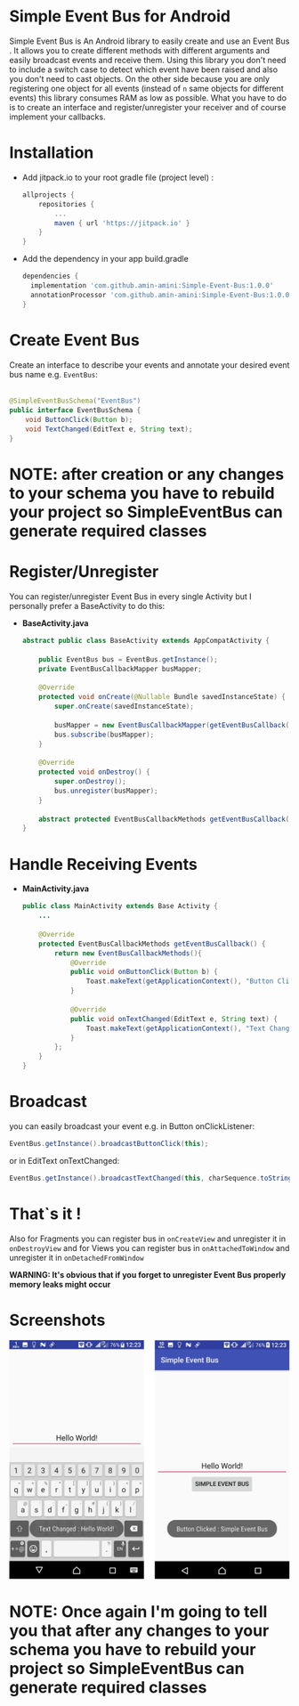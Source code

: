 # Simple Event Bus for Android

Simple Event Bus is An Android library to easily create and use an Event Bus .
It allows you to create different methods with different arguments and easily broadcast events and receive them. Using this library you don't need to include a switch case to detect which event have been raised and also you don't need to cast objects. On the other side because you are only registering one object for all events (instead of `n` same objects for different events) this library consumes RAM as low as possible. What you have to do is to create an interface and register/unregister your receiver and of course implement your callbacks.

# Installation
* Add jitpack.io to your root gradle file (project level) :
	```gradle
  allprojects {
  		repositories {
  			...
  			maven { url 'https://jitpack.io' }
  		}
  	}
	```

* Add the dependency in your app build.gradle
	```gradle
  dependencies {
      implementation 'com.github.amin-amini:Simple-Event-Bus:1.0.0'
      annotationProcessor 'com.github.amin-amini:Simple-Event-Bus:1.0.0'
  }
	```

# Create Event Bus
Create an interface to describe your events and annotate your desired event bus name e.g. `EventBus`:
```java

@SimpleEventBusSchema("EventBus")
public interface EventBusSchema {
    void ButtonClick(Button b);
    void TextChanged(EditText e, String text);
}

```

# <b>NOTE: after creation or any changes to your schema you have to rebuild your project so SimpleEventBus can generate required classes</b>


# Register/Unregister
You can register/unregister Event Bus in every single Activity but I personally prefer a BaseActivity to do this:

* **BaseActivity.java**

	```java
    abstract public class BaseActivity extends AppCompatActivity {

        public EventBus bus = EventBus.getInstance();
        private EventBusCallbackMapper busMapper;

        @Override
        protected void onCreate(@Nullable Bundle savedInstanceState) {
            super.onCreate(savedInstanceState);

            busMapper = new EventBusCallbackMapper(getEventBusCallback());
            bus.subscribe(busMapper);
        }

        @Override
        protected void onDestroy() {
            super.onDestroy();
            bus.unregister(busMapper);
        }
        
        abstract protected EventBusCallbackMethods getEventBusCallback();
    }
	```
# Handle Receiving Events

* **MainActivity.java**

	```java
    public class MainActivity extends Base Activity {
        ...
	
        @Override
        protected EventBusCallbackMethods getEventBusCallback() {
            return new EventBusCallbackMethods(){
                @Override
                public void onButtonClick(Button b) {
                    Toast.makeText(getApplicationContext(), "Button Clicked : " + b.getText(), Toast.LENGTH_SHORT).show();
                }

                @Override
                public void onTextChanged(EditText e, String text) {
                    Toast.makeText(getApplicationContext(), "Text Changed : " + text, Toast.LENGTH_SHORT).show();
                }
            };
        }
    }
	```

# Broadcast
you can easily broadcast your event e.g. in Button onClickListener:

```java
EventBus.getInstance().broadcastButtonClick(this);
```
or in EditText onTextChanged:

```java
EventBus.getInstance().broadcastTextChanged(this, charSequence.toString());
```

# That`s it !
Also for Fragments you can register bus in `onCreateView` and unregister it in `onDestroyView` and for Views you can register bus in `onAttachedToWindow` and unregister it in `onDetachedFromWindow`

<b>WARNING: It's obvious that if you forget to unregister Event Bus properly memory leaks might occur</b>

# Screenshots
![Screenshot 1](https://raw.githubusercontent.com/amin-amini/Simple-Event-Bus/master/images/img.jpg)



# <b>NOTE: Once again I'm going to tell you that after any changes to your schema you have to rebuild your project so SimpleEventBus can generate required classes</b>



